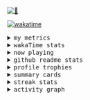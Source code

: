[![🐙](https://hits.seeyoufarm.com/api/count/incr/badge.svg?url=https%3A%2F%2Fgithub.com%2Fktnkk%2Fhit-counter&count_bg=%23070707&title_bg=%23070707&icon=&icon_color=%23E7E7E7&title=visitors&edge_flat=true)](https://hits.seeyoufarm.com)

[![wakatime](https://wakatime.com/badge/user/43ee8060-219a-4cc8-b7a0-9a681ab5a8a7.svg)](https://wakatime.com/@43ee8060-219a-4cc8-b7a0-9a681ab5a8a7)

<details>
  <summary> <samp>my metrics</samp></summary>
  
  <br>
  
 ![🐳](https://github.com/kkhys/kkhys/blob/main/github-metrics.svg)
  
  ***
</details>

<details>
  <summary> <samp>wakaTime stats</samp></summary>
  
  <br>
  
<!--START_SECTION:waka-->
![Code Time](http://img.shields.io/badge/Code%20Time-988%20hrs%204%20mins-blue)

**🐱 My GitHub Data** 

> 📦 5.0 MB Used in GitHub's Storage 
 > 
> 🏆 2,592 Contributions in the Year 2023
 > 
> 💼 Opted to Hire
 > 
> 📜 3 Public Repositories 
 > 
> 🔑 56 Private Repositories 
 > 
**I'm an Early 🐤** 

```text
🌞 Morning                10895 commits       ███████████░░░░░░░░░░░░░░   43.15 % 
🌆 Daytime                5933 commits        ██████░░░░░░░░░░░░░░░░░░░   23.50 % 
🌃 Evening                7211 commits        ███████░░░░░░░░░░░░░░░░░░   28.56 % 
🌙 Night                  1210 commits        █░░░░░░░░░░░░░░░░░░░░░░░░   04.79 % 
```
📅 **I'm Most Productive on Monday** 

```text
Monday                   4750 commits        █████░░░░░░░░░░░░░░░░░░░░   18.81 % 
Tuesday                  4233 commits        ████░░░░░░░░░░░░░░░░░░░░░   16.77 % 
Wednesday                4398 commits        ████░░░░░░░░░░░░░░░░░░░░░   17.42 % 
Thursday                 4105 commits        ████░░░░░░░░░░░░░░░░░░░░░   16.26 % 
Friday                   4355 commits        ████░░░░░░░░░░░░░░░░░░░░░   17.25 % 
Saturday                 1758 commits        ██░░░░░░░░░░░░░░░░░░░░░░░   06.96 % 
Sunday                   1650 commits        ██░░░░░░░░░░░░░░░░░░░░░░░   06.53 % 
```


📊 **This Week I Spent My Time On** 

```text
🕑︎ Time Zone: Asia/Tokyo

💬 Programming Languages: 
Other                    30 hrs 11 mins      ███████████████████░░░░░░   74.97 % 
Java                     3 hrs 22 mins       ██░░░░░░░░░░░░░░░░░░░░░░░   08.39 % 
HTML                     2 hrs 13 mins       █░░░░░░░░░░░░░░░░░░░░░░░░   05.52 % 
JavaScript               1 hr 13 mins        █░░░░░░░░░░░░░░░░░░░░░░░░   03.04 % 
Play2                    1 hr 8 mins         █░░░░░░░░░░░░░░░░░░░░░░░░   02.85 % 

🔥 Editors: 
Chrome                   30 hrs 11 mins      ███████████████████░░░░░░   74.97 % 
IntelliJ                 8 hrs 50 mins       █████░░░░░░░░░░░░░░░░░░░░   21.97 % 
WebStorm                 1 hr 12 mins        █░░░░░░░░░░░░░░░░░░░░░░░░   03.01 % 
DataGrip                 1 min               ░░░░░░░░░░░░░░░░░░░░░░░░░   00.05 % 
RubyMine                 0 secs              ░░░░░░░░░░░░░░░░░░░░░░░░░   00.00 % 

💻 Operating System: 
Mac                      40 hrs 12 mins      █████████████████████████   99.82 % 
Windows                  2 mins              ░░░░░░░░░░░░░░░░░░░░░░░░░   00.09 % 
Unknown OS               2 mins              ░░░░░░░░░░░░░░░░░░░░░░░░░   00.08 % 
```


 Last Updated on 2023/06/24 18:42:04 UTC
<!--END_SECTION:waka-->
  
  ***
</details>


<details>
  <summary> <samp>now playing</samp></summary>
  
  <br>
 
 [![🐟](https://spotify-github-profile.vercel.app/api/view?uid=31ryofms4dnv7mrohhepo4c4zgqu&cover_image=true&theme=default&show_offline=false&background_color=121212&bar_color=53b14f&bar_color_cover=false)](https://open.spotify.com/user/31ryofms4dnv7mrohhepo4c4zgqu)
  
  ***
</details>

<details>
  <summary> <samp>github readme stats</samp></summary>
  
  <br>
  
 <p align="left"> 
  <img alt="🐠" src="https://github-readme-stats.vercel.app/api?username=kkhys&count_private=true&show_icons=true&theme=dark&include_all_commits=true" />
  <img alt="🐟" src="https://github-readme-stats.vercel.app/api/top-langs/?username=kkhys&layout=compact&theme=dark&langs_count=10&hide=HTML,CSS,SCSS" />
</p>
  
  ***
</details>

<details>
  <summary> <samp>profile trophies</samp></summary>
  
  <br>
  
  [![🐬](https://github-profile-trophy.vercel.app/?username=kkhys&rank=SECRET,SSS,SS,S,AAA,AA,A&theme=darkhub&row=1&margin-w=10&no-bg=true)](https://github.com/ryo-ma/github-profile-trophy)
  
  ***
</details>

<details>
  <summary> <samp>summary cards</samp></summary>
  
  <br>
  
  ![🐋](https://github-profile-summary-cards.vercel.app/api/cards/profile-details?username=kkhys&theme=github_dark)
  ![🦑](https://github-profile-summary-cards.vercel.app/api/cards/repos-per-language?username=kkhys&theme=github_dark)
  ![🦭](https://github-profile-summary-cards.vercel.app/api/cards/most-commit-language?username=kkhys&theme=github_dark)
  ![🦀](https://github-profile-summary-cards.vercel.app/api/cards/stats?username=kkhys&theme=github_dark)
  ![🦈](https://github-profile-summary-cards.vercel.app/api/cards/productive-time?username=kkhys&theme=github_dark)
  
  ***
</details>

<details>
  <summary> <samp>streak stats</samp></summary>
  
  <br>
  
  [![🐠](http://github-readme-streak-stats.herokuapp.com?user=kkhys&theme=dark)](https://git.io/streak-stats)
  
  ***
</details>

<details>
  <summary> <samp>activity graph</samp></summary>
  
  <br>
  
  [![🐡](https://github-readme-activity-graph.cyclic.app/graph?username=kkhys&theme=xcode)](https://github.com/ashutosh00710/github-readme-activity-graph)
  
  ***
</details>
